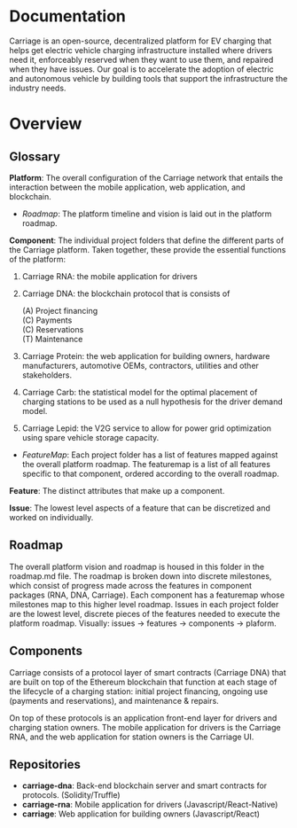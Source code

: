 # Documentation
Carriage is an open-source, decentralized platform for EV charging that helps get electric vehicle charging infrastructure installed where drivers need it, enforceably reserved when they want to use them, and repaired when they have issues. Our goal is to accelerate the adoption of electric and autonomous vehicle by building tools that support the infrastructure the industry needs.

# Overview

## Glossary
**Platform**: The overall configuration of the Carriage network that entails the interaction between the mobile application, web application, and blockchain.  
- *Roadmap*: The platform timeline and vision is laid out in the platform roadmap.

**Component**: The individual project folders that define the different parts of the Carriage platform. Taken together, these provide the essential functions of the platform: 
1) Carriage RNA: the mobile application for drivers
2) Carriage DNA: the blockchain protocol that is consists of 

    (A) Project financing  
    (C) Payments  
    (C) Reservations  
    (T) Maintenance  
3) Carriage Protein: the web application for building owners, hardware manufacturers, automotive OEMs, contractors, utilities and other stakeholders.
4) Carriage Carb: the statistical model for the optimal placement of charging stations to be used as a null hypothesis for the driver demand model.
5) Carriage Lepid: the V2G service to allow for power grid optimization using spare vehicle storage capacity.
- *FeatureMap*: Each project folder has a list of features mapped against the overall platform roadmap. The featuremap is a list of all features specific to that component, ordered according to the overall roadmap.

**Feature**: The distinct attributes that make up a component.

**Issue**: The lowest level aspects of a feature that can be discretized and worked on individually.


## Roadmap 
The overall platform vision and roadmap is housed in this folder in the roadmap.md file. The roadmap is broken down into discrete milestones, which consist of progress made across the features in component packages (RNA, DNA, Carriage). Each component has a featuremap whose milestones map to this higher level roadmap. Issues in each project folder are the lowest level, discrete pieces of the features needed to execute the platform roadmap. Visually: issues -> features -> components -> plaform.

## Components
Carriage consists of a protocol layer of smart contracts (Carriage DNA) that are built on top of the Ethereum blockchain that function at each stage of the lifecycle of a charging station: initial project financing, ongoing use (payments and reservations), and maintenance & repairs.

On top of these protocols is an application front-end layer for drivers and charging station owners. The mobile application for drivers is the Carriage RNA, and the web application for station owners is the Carriage UI.

## Repositories
- **carriage-dna**: Back-end blockchain server and smart contracts for protocols. (Solidity/Truffle)  
- **carriage-rna**: Mobile application for drivers (Javascript/React-Native)  
- **carriage**: Web application for building owners (Javascript/React)  


